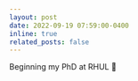 ```yaml
---
layout: post
date: 2022-09-19 07:59:00-0400
inline: true
related_posts: false
---
```


Beginning my PhD at RHUL :pencil:
